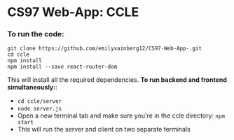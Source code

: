# CS97 Web-App: CCLE 

### To run the code:

`git clone https://github.com/emilyvainberg12/CS97-Web-App-.git`\
`cd ccle`\
`npm install`\
`npm install --save react-router-dom`

This will install all the required dependencies.
**To run backend and frontend simultaneously:**:

- `cd ccle/server`
- `node server.js`
- Open a new terminal tab and make sure you're in the ccle directory: `npm start`
- This will run the server and client on two separate terminals
